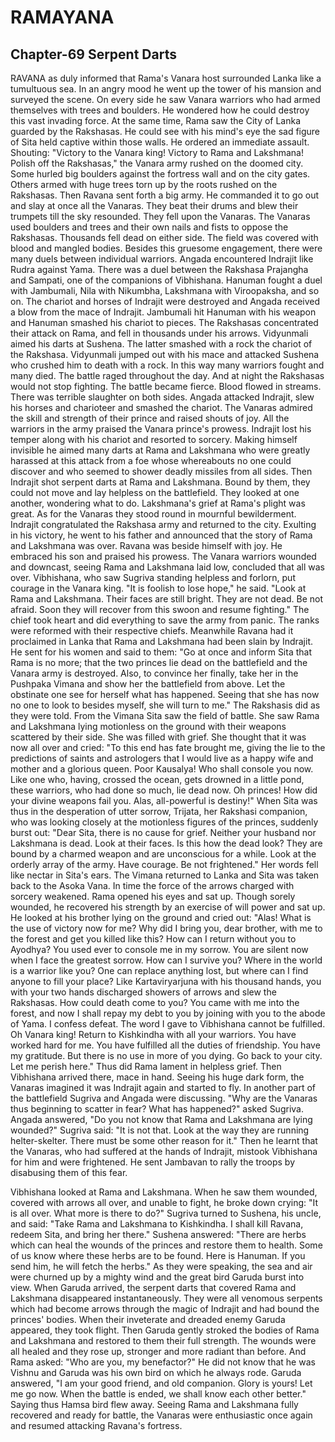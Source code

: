# RAMAYANA
## Chapter-69 Serpent Darts

RAVANA as duly informed that Rama's Vanara host surrounded Lanka like a tumultuous sea. In an angry mood he went up the tower of his mansion and surveyed the scene. On every side he saw Vanara warriors who had armed themselves with trees and boulders. He wondered how he could destroy this vast invading force. At the same time, Rama saw the City of Lanka guarded by the Rakshasas. He could see with his mind's eye the sad figure of Sita held captive within those walls. He ordered an immediate assault. Shouting: "Victory to the Vanara king! Victory to Rama and Lakshmana! Polish off the Rakshasas," the Vanara army rushed on the doomed city. Some hurled big boulders against the fortress wall and on the city gates. Others armed with huge trees torn up by the roots rushed on the Rakshasas. Then Ravana sent forth a big army. He commanded it to go out and slay at once all the Vanaras. They beat their drums and blew their trumpets till the sky resounded. They fell upon the Vanaras. The Vanaras used boulders and trees and their own nails and fists to oppose the Rakshasas. Thousands fell dead on either side. The field was covered with blood and mangled bodies. Besides this gruesome engagement, there were many duels between individual warriors. Angada encountered Indrajit like Rudra against Yama. There was a duel between the Rakshasa Prajangha and Sampati, one of the companions of Vibhishana. Hanuman fought a duel with Jambumali, Nila with Nikumbha, Lakshmana with Viroopaksha, and so on. The chariot and horses of Indrajit were destroyed and Angada received a blow from the mace of Indrajit. Jambumali hit Hanuman with his weapon and Hanuman smashed his chariot to pieces. The Rakshasas concentrated their attack on Rama, and fell in thousands under his arrows. Vidyunmali aimed his darts at Sushena. The latter smashed with a rock the chariot of the Rakshasa. Vidyunmali jumped out with his mace and attacked Sushena who crushed him to death with a rock. In this way many warriors fought and many died. The battle raged throughout the day. And at night the Rakshasas would not stop fighting. The battle became fierce. Blood flowed in streams. There was terrible slaughter on both sides. Angada attacked Indrajit, slew his horses and charioteer and smashed the chariot. The Vanaras admired the skill and strength of their prince and raised shouts of joy. All the warriors in the army praised the Vanara prince's prowess. Indrajit lost his temper along with his chariot and resorted to sorcery. Making himself invisible he aimed many darts at Rama and Lakshmana who were greatly harassed at this attack from a foe whose whereabouts no one could discover and who seemed to shower deadly missiles from all sides. Then Indrajit shot serpent darts at Rama and Lakshmana. Bound by them, they could not move and lay helpless on the battlefield. They looked at one another, wondering what to do. Lakshmana's grief at Rama's plight was great. As for the Vanaras they stood round in mournful bewilderment. Indrajit congratulated the Rakshasa army and returned to the city. Exulting in his victory, he went to his father and announced that the story of Rama and Lakshmana was over. Ravana was beside himself with joy. He embraced his son and praised his prowess. The Vanara warriors wounded and downcast, seeing Rama and Lakshmana laid low, concluded that all was over. Vibhishana, who saw Sugriva standing helpless and forlorn, put courage in the Vanara king. "It is foolish to lose hope," he said. "Look at Rama and Lakshmana. Their faces are still bright. They are not dead. Be not afraid. Soon they will recover from this swoon and resume fighting." The chief took heart and did everything to save the army from panic. The ranks were reformed with their respective chiefs. Meanwhile Ravana had it proclaimed in Lanka that Rama and Lakshmana had been slain by Indrajit. He sent for his women and said to them: "Go at once and inform Sita that Rama is no more; that the two princes lie dead on the battlefield and the Vanara army is destroyed. Also, to convince her finally, take her in the Pushpaka Vimana and show her the battlefield from above. Let the obstinate one see for herself what has happened. Seeing that she has now no one to look to besides myself, she will turn to me." The Rakshasis did as they were told. From the Vimana Sita saw the field of battle. She saw Rama and Lakshmana lying motionless on the ground with their weapons scattered by their side. She was filled with grief. She thought that it was now all over and cried: "To this end has fate brought me, giving the lie to the predictions of saints and astrologers that I would live as a happy wife and mother and a glorious queen. Poor Kausalya! Who shall console you now. Like one who, having, crossed the ocean, gets drowned in a little pond, these warriors, who had done so much, lie dead now. Oh princes! How did your divine weapons fail you. Alas, all-powerful is destiny!" When Sita was thus in the desperation of utter sorrow, Trijata, her Rakshasi companion, who was looking closely at the motionless figures of the princes, suddenly burst out: "Dear Sita, there is no cause for grief. Neither your husband nor Lakshmana is dead. Look at their faces. Is this how the dead look? They are bound by a charmed weapon and are unconscious for a while. Look at the orderly array of the army. Have courage. Be not frightened." Her words fell like nectar in Sita's ears. The Vimana returned to Lanka and Sita was taken back to the Asoka Vana. In time the force of the arrows charged with sorcery weakened. Rama opened his eyes and sat up. Though sorely wounded, he recovered his strength by an exercise of will power and sat up. He looked at his brother lying on the ground and cried out:
"Alas! What is the use of victory now for me? Why did I bring you, dear brother, with me to the forest and get you killed like this? How can I return without you to Ayodhya? You used ever to console me in my sorrow. You are silent now when I face the greatest sorrow. How can I survive you? Where in the world is a warrior like you? One can replace anything lost, but where can I find anyone to fill your place? Like Kartaviryarjuna with his thousand hands, you with your two hands discharged showers of arrows and slew the Rakshasas. How could death come to you? You came with me into the forest, and now I shall repay my debt to you by joining with you to the abode of Yama. I confess defeat. The word I gave to Vibhishana cannot be fulfilled. Oh Vanara king! Return to Kishkindha with all your warriors. You have worked hard for me. You have fulfilled all the duties of friendship. You have my gratitude. But there is no use in more of you dying. Go back to your city. Let me perish here." Thus did Rama lament in helpless grief. Then Vibhishana arrived there, mace in hand. Seeing his huge dark form, the Vanaras imagined it was Indrajit again and started to fly. In another part of the battlefield Sugriva and Angada were discussing. "Why are the Vanaras thus beginning to scatter in fear? What has happened?" asked Sugriva. Angada answered, "Do you not know that Rama and Lakshmana are lying wounded?" Sugriva said: "It is not that. Look at the way they are running helter-skelter. There must be some other reason for it." Then he learnt that the Vanaras, who had suffered at the hands of Indrajit, mistook Vibhishana for him and were frightened. He sent Jambavan to rally the troops by disabusing them of this fear.

Vibhishana looked at Rama and Lakshmana. When he saw them wounded, covered with arrows all over, and unable to fight, he broke down crying: "It is all over. What more is there to do?" Sugriva turned to Sushena, his uncle, and said: "Take Rama and Lakshmana to Kishkindha. I shall kill Ravana, redeem Sita, and bring her there." Sushena answered: "There are herbs which can heal the wounds of the princes and restore them to health. Some of us know where these herbs are to be found. Here is Hanuman. If you send him, he will fetch the herbs." As they were speaking, the sea and air were churned up by a mighty wind and the great bird Garuda burst into view. When Garuda arrived, the serpent darts that covered Rama and Lakshmana disappeared instantaneously. They were all venomous serpents which had become arrows through the magic of Indrajit and had bound the princes' bodies. When their inveterate and dreaded enemy Garuda appeared, they took flight. Then Garuda gently stroked the bodies of Rama and Lakshmana and restored to them their full strength. The wounds were all healed and they rose up, stronger and more radiant than before. And Rama asked: "Who are you, my benefactor?" He did not know that he was Vishnu and Garuda was his own bird on which he always rode. Garuda answered, "I am your good friend, and old companion. Glory is yours! Let me go now. When the battle is ended, we shall know each other better." Saying thus Hamsa bird flew away. Seeing Rama and Lakshmana fully recovered and ready for battle, the Vanaras were enthusiastic once again and resumed attacking Ravana's fortress.